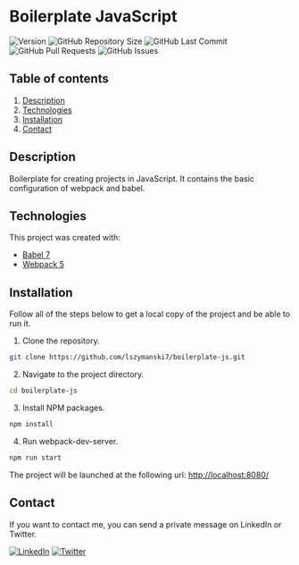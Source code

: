 <!-- PROJECT TITLE -->
# Boilerplate JavaScript

<!-- PROJECT SHIELDS -->
![Version](https://img.shields.io/badge/version-1.0.0-blue)
![GitHub Repository Size](https://img.shields.io/github/repo-size/lszymanski7/boilerplate-js?label=size)
![GitHub Last Commit](https://img.shields.io/github/last-commit/lszymanski7/boilerplate-js)
![GitHub Pull Requests](https://img.shields.io/github/issues-pr/lszymanski7/boilerplate-js)
![GitHub Issues](https://img.shields.io/github/issues/lszymanski7/boilerplate-js)

<!-- TABLE OF CONTENTS -->
## Table of contents
1. [Description](#description)
2. [Technologies](#technologies)
3. [Installation](#installation)
4. [Contact](#contact)

<!-- DESCRIPTION -->
## Description
Boilerplate for creating projects in JavaScript. It contains the basic configuration of webpack and babel.
	
<!-- TECHNOLOGIES -->
## Technologies
This project was created with:
- [Babel 7](https://babeljs.io/)
- [Webpack 5](https://webpack.js.org/)

<!-- INSTALLATION -->
## Installation
Follow all of the steps below to get a local copy of the project and be able to run it.

1. Clone the repository.
```sh
git clone https://github.com/lszymanski7/boilerplate-js.git
```
2. Navigate to the project directory.
```sh
cd boilerplate-js
```
3. Install NPM packages.
```sh
npm install
```
4. Run webpack-dev-server.
```sh
npm run start
```

The project will be launched at the following url: <a href="http://localhost:8080/">http://localhost:8080/<a/>

<!-- CONTACT -->
## Contact
If you want to contact me, you can send a private message on LinkedIn or Twitter.

[![LinkedIn](https://img.shields.io/badge/LinkedIn-0a66c2?style=flat&logo=linkedin)](https://www.linkedin.com/in/lszymanski7)
[![Twitter](https://img.shields.io/twitter/follow/lszymanski7_?label=Twitter&style=social)](https://twitter.com/lszymanski7_)